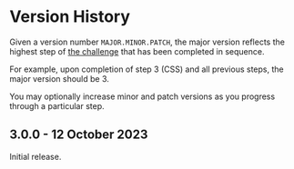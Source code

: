 # Version History

Given a version number `MAJOR.MINOR.PATCH`, the major version reflects the highest step of [the challenge](https://cloudresumechallenge.dev/docs/the-challenge/aws/) that has been completed in sequence. 

For example, upon completion of step 3 (CSS) and all previous steps, the major version should be 3. 

You may optionally increase minor and patch versions as you progress through a particular step. 

## 3.0.0 - 12 October 2023

Initial release.

